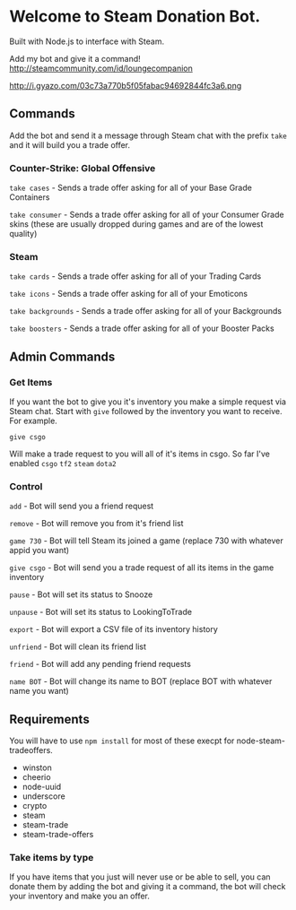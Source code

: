 # Welcome to Steam Donation Bot.
Built with Node.js to interface with Steam.

Add my bot and give it a command!
http://steamcommunity.com/id/loungecompanion

http://i.gyazo.com/03c73a770b5f05fabac94692844fc3a6.png

## Commands
Add the bot and send it a message through Steam chat with the prefix `take` and it will build you a trade offer.

### Counter-Strike: Global Offensive
`take cases` - Sends a trade offer asking for all of your Base Grade Containers

`take consumer` - Sends a trade offer asking for all of your Consumer Grade skins (these are usually dropped during games and are of the lowest quality)

### Steam
`take cards` - Sends a trade offer asking for all of your Trading Cards

`take icons` - Sends a trade offer asking for all of your Emoticons

`take backgrounds` - Sends a trade offer asking for all of your Backgrounds

`take boosters` - Sends a trade offer asking for all of your Booster Packs

## Admin Commands
### Get Items
If you want the bot to give you it's inventory you make a simple request via Steam chat. Start with `give` followed by the inventory you want to receive. For example.

```give csgo```

Will make a trade request to you will all of it's items in csgo. So far I've enabled `csgo` `tf2` `steam` `dota2`

### Control
`add` - Bot will send you a friend request

`remove` - Bot will remove you from it's friend list

`game 730` - Bot will tell Steam its joined a game (replace 730 with whatever appid you want)

`give csgo` - Bot will send you a trade request of all its items in the game inventory

`pause` - Bot will set its status to Snooze

`unpause` - Bot will set its status to LookingToTrade

`export` - Bot will export a CSV file of its inventory history

`unfriend` - Bot will clean its friend list

`friend` - Bot will add any pending friend requests

`name BOT` - Bot will change its name to BOT (replace BOT with whatever name you want)


## Requirements
You will have to use `npm install` for most of these execpt for node-steam-tradeoffers.
* winston
* cheerio
* node-uuid
* underscore
* crypto
* steam
* steam-trade
* steam-trade-offers

### Take items by type
If you have items that you just will never use or be able to sell, you can donate them by adding the bot and giving it a command, the bot will check your inventory and make you an offer.

